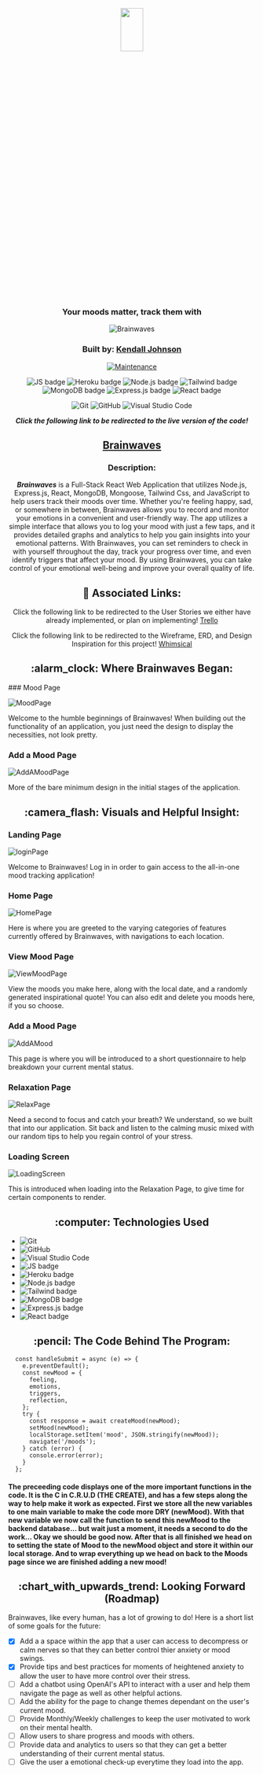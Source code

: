<div align="center">
  
<img src="https://i.imgur.com/OFSvrLJ.png" width="30%" height="15%" />

### Your moods matter, track them with

<img src="https://readme-typing-svg.demolab.com?font=Fira+Sans&size=40&pause=1000&color=FFC1FE&center=true&vCenter=true&width=435&lines=Brainwaves" alt="Brainwaves" /></a>

### Built by: **[Kendall Johnson](https://www.linkedin.com/in/kendalljohnson-se/)**

[![Maintenance](https://img.shields.io/badge/Maintained%3F-yes-green.svg)](https://GitHub.com/Naereen/StrapDown.js/graphs/commit-activity)

![JS badge](https://img.shields.io/badge/JavaScript-323330?style=for-the-badge&logo=javascript&logoColor=F7DF1E)
![Heroku badge](https://img.shields.io/badge/Heroku-430098?style=for-the-badge&logo=heroku&logoColor=white)
![Node.js badge](https://img.shields.io/badge/Node.js-339933?style=for-the-badge&logo=nodedotjs&logoColor=white)
![Tailwind badge](https://img.shields.io/badge/Tailwind_CSS-38B2AC?style=for-the-badge&logo=tailwind-css&logoColor=white)
![MongoDB badge](https://img.shields.io/badge/MongoDB-4EA94B?style=for-the-badge&logo=mongodb&logoColor=white)
![Express.js badge](https://img.shields.io/badge/Express.js-000000?style=for-the-badge&logo=express&logoColor=white)
![React badge](https://img.shields.io/badge/React-20232A?style=for-the-badge&logo=react&logoColor=61DAFB)

![Git](https://img.shields.io/badge/GIT-E44C30?style=for-the-badge&logo=git&logoColor=white)
![GitHub](https://img.shields.io/badge/GitHub-100000?style=for-the-badge&logo=github&logoColor=white)
![Visual Studio Code](https://img.shields.io/badge/Visual_Studio_Code-0078D4?style=for-the-badge&logo=visual%20studio%20code&logoColor=white)

  
**_Click the following link to be redirected to the live version of the code!_**

## [Brainwaves](https://brainwaves.herokuapp.com/)

### Description:

**_Brainwaves_** is a Full-Stack React Web Application that utilizes Node.js, Express.js, React, MongoDB, Mongoose, Tailwind Css, and JavaScript to help users track their moods over time. Whether you're feeling happy, sad, or somewhere in between, Brainwaves allows you to record and monitor your emotions in a convenient and user-friendly way. The app utilizes a simple interface that allows you to log your mood with just a few taps, and it provides detailed graphs and analytics to help you gain insights into your emotional patterns. With Brainwaves, you can set reminders to check in with yourself throughout the day, track your progress over time, and even identify triggers that affect your mood. By using Brainwaves, you can take control of your emotional well-being and improve your overall quality of life.

## :link: Associated Links:

Click the following link to be redirected to the User Stories we either have already implemented, or plan on implementing! [Trello](https://trello.com/invite/b/f1wPS0iX/ATTI360f050ba3db39bdd144d5a5405c3093C25F7E1F/brainwaves)

Click the following link to be redirected to the Wireframe, ERD, and Design Inspiration for this project! [Whimsical](https://whimsical.com/brainwaves-6xrPrq391hNE3d896zc3mR)

</div>

<div align="center">
  <h2>:alarm_clock: Where Brainwaves Began:</h2>
</div>
### Mood Page

![MoodPage](https://i.imgur.com/eOFmdSY.png)

Welcome to the humble beginnings of Brainwaves! When building out the functionality of an application, you just need the design to display the necessities, not look pretty.

### Add a Mood Page

![AddAMoodPage](https://i.imgur.com/s6tkw27.png)

More of the bare minimum design in the initial stages of the application.

<div align="center">
 <h2>:camera_flash: Visuals and Helpful Insight: </h2>
</div>


### Landing Page

![loginPage](https://i.imgur.com/JlA0Oyx.gif)

Welcome to Brainwaves! Log in in order to gain access to the all-in-one mood tracking application!

### Home Page

![HomePage](https://i.imgur.com/15kurIf.gif)

Here is where you are greeted to the varying categories of features currently offered by Brainwaves, with navigations to each location.

### View Mood Page

![ViewMoodPage](https://i.imgur.com/ERy8w7g.gif)

View the moods you make here, along with the local date, and a randomly generated inspirational quote! You can also edit and delete you moods here, if you so choose.


### Add a Mood Page

![AddAMood](https://i.imgur.com/7R12k9C.gif)

This page is where you will be introduced to a short questionnaire to help breakdown your current mental status.


### Relaxation Page

![RelaxPage](https://i.imgur.com/vITANXb.gif)

Need a second to focus and catch your breath? We understand, so we built that into our application. Sit back and listen to the calming music mixed with our random tips to help you regain control of your stress.

### Loading Screen

![LoadingScreen](https://i.imgur.com/FjWzP69.gif)

This is introduced when loading into the Relaxation Page, to give time for certain components to render.


<div align="center">
 <h2> :computer: Technologies Used </h2>
</div>

- ![Git](https://img.shields.io/badge/GIT-E44C30?style=for-the-badge&logo=git&logoColor=white)
- ![GitHub](https://img.shields.io/badge/GitHub-100000?style=for-the-badge&logo=github&logoColor=white)
- ![Visual Studio Code](https://img.shields.io/badge/Visual_Studio_Code-0078D4?style=for-the-badge&logo=visual%20studio%20code&logoColor=white)
- ![JS badge](https://img.shields.io/badge/JavaScript-323330?style=for-the-badge&logo=javascript&logoColor=F7DF1E)
- ![Heroku badge](https://img.shields.io/badge/Heroku-430098?style=for-the-badge&logo=heroku&logoColor=white)
- ![Node.js badge](https://img.shields.io/badge/Node.js-339933?style=for-the-badge&logo=nodedotjs&logoColor=white)
- ![Tailwind badge](https://img.shields.io/badge/Tailwind_CSS-38B2AC?style=for-the-badge&logo=tailwind-css&logoColor=white)
- ![MongoDB badge](https://img.shields.io/badge/MongoDB-4EA94B?style=for-the-badge&logo=mongodb&logoColor=white)
- ![Express.js badge](https://img.shields.io/badge/Express.js-000000?style=for-the-badge&logo=express&logoColor=white)
- ![React badge](https://img.shields.io/badge/React-20232A?style=for-the-badge&logo=react&logoColor=61DAFB)

<div align="center">
 <h2>:pencil: The Code Behind The Program:</h2>
</div>

```
  const handleSubmit = async (e) => {
    e.preventDefault();
    const newMood = {
      feeling,
      emotions,
      triggers,
      reflection, 
    };
    try {
      const response = await createMood(newMood);
      setMood(newMood);
      localStorage.setItem('mood', JSON.stringify(newMood));
      navigate('/moods');
    } catch (error) {
      console.error(error);
    }
  };

```

#### The preceeding code displays one of the more important functions in the code. It is the C in C.R.U.D (THE CREATE), and has a few steps along the way to help make it work as expected. First we store all the new variables to one main variable to make the code more DRY (newMood). With that new variable we now call the function to send this newMood to the backend database... but wait just a moment, it needs a second to do the work... Okay we should be good now. After that is all finished we head on to setting the state of Mood to the newMood object and store it within our local storage. And to wrap everything up we head on back to the Moods page since we are finished adding a new mood!
<div align="center">
 <h2>:chart_with_upwards_trend: Looking Forward (Roadmap) </h2>
</div>
Brainwaves, like every human, has a lot of growing to do! Here is a short list of some goals for the future: 

- [x] Add a a space within the app that a user can access to decompress or calm nerves so that they can better control thier anxiety or mood swings.
- [x] Provide tips and best practices for moments of heightened anxiety to allow the user to have more control over their stress.
- [ ] Add a chatbot using OpenAI's API to interact with a user and help them navigate the page as well as other helpful actions.
- [ ] Add the ability for the page to change themes dependant on the user's current mood.
- [ ] Provide Monthly/Weekly challenges to keep the user motivated to work on their mental health.
- [ ] Allow users to share progress and moods with others.
- [ ] Provide data and analytics to users so that they can get a better understanding of their current mental status.
- [ ] Give the user a emotional check-up everytime they load into the app.
